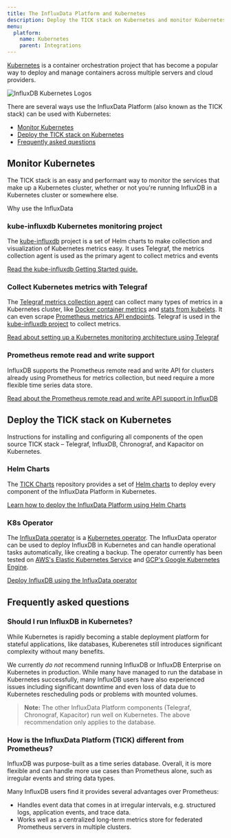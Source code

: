 ```yaml
---
title: The InfluxData Platform and Kubernetes
description: Deploy the TICK stack on Kubernetes and monitor Kubernetes.
menu:
  platform:
    name: Kubernetes
    parent: Integrations
---
```


[Kubernetes](https://kubernetes.io/) is a container orchestration project that
has become a popular way to deploy and manage containers across multiple servers and cloud providers.

![InfluxDB Kubernetes Logos](/img/platform/flux-kube.png)

There are several ways use the InfluxData Platform (also known as the TICK
stack) can be used with Kubernetes:

- [Monitor Kubernetes](#monitor-kubernetes-https-www-influxdata-com-blog-monitoring-kubernetes-architecture)
- [Deploy the TICK stack on Kubernetes](#deploy-the-tick-stack-on-kubernetes-https-github-com-influxdata-tick-charts)
- [Frequently asked questions](#frequently-asked-questions)

## Monitor Kubernetes
The TICK stack is an easy and performant way to monitor the services that make up a Kubernetes cluster, whether or not you're running InfluxDB in a Kubernetes cluster or somewhere else.

Why use the InfluxData 

### kube-influxdb Kubernetes monitoring project

The [kube-influxdb](https://github.com/influxdata/kube-influxdb) project is a set of Helm charts to make collection and visualization of Kubernetes metrics easy. It uses Telegraf, the metrics collection agent is used as the primary agent to collect metrics and events 

[Read the kube-influxdb Getting Started guide.](https://github.com/influxdata/kube-influxdb/blob/master/docs/v1.0/getting_started.md)

### Collect Kubernetes metrics with Telegraf

The [Telegraf metrics collection agent](https://docs.influxdata.com/telegraf/v1.9/introduction/getting-started/) can collect many types of metrics in a Kubernetes cluster, like [Docker container metrics](https://github.com/influxdata/telegraf/blob/release-1.9/plugins/inputs/docker/README.md) and [stats from kubelets](https://github.com/influxdata/telegraf/tree/release-1.9/plugins/inputs/kubernetes). It can even scrape [Prometheus metrics API endpoints](https://github.com/influxdata/telegraf/tree/release-1.9/plugins/inputs/prometheus). Telegraf is used in the [kube-influxdb project](#kube-influxdb-kubernetes-monitoring-project) to collect metrics.

[Read about setting up a Kubernetes monitoring architecture using Telegraf](https://www.influxdata.com/blog/monitoring-kubernetes-architecture/)

### Prometheus remote read and write support

InfluxDB supports the Prometheus remote read and write API for clusters already using Prometheus for metrics collection, but need require a more flexible time series data store.

[Read about the Prometheus remote read and write API support in InfluxDB](https://docs.influxdata.com/influxdb/v1.7/supported_protocols/prometheus/)

## Deploy the TICK stack on Kubernetes
Instructions for installing and configuring all components of the open source TICK stack – Telegraf, InfluxDB, Chronograf, and Kapacitor on Kubernetes.

### Helm Charts

The [TICK Charts](https://github.com/influxdata/tick-charts) repository provides a set of [Helm charts](https://docs.helm.sh/) to deploy every component of the InfluxData Platform in Kubernetes.

[Learn how to deploy the InfluxData Platform using Helm Charts](https://github.com/influxdata/tick-charts/blob/master/README.md)

### K8s Operator

The [InfluxData operator](https://github.com/influxdata/influxdata-operator) is a [Kubernetes operator](https://coreos.com/operators/). The InfluxData operator can be used to deploy InfluxDB in Kubernetes and can handle operational tasks automatically, like creating a backup. The operator currently has been tested on [AWS's Elastic Kubernetes Service](https://aws.amazon.com/eks/) and [GCP's Google Kubernetes Engine](https://cloud.google.com/kubernetes-engine/).

[Deploy InfluxDB using the InfluxData operator](https://github.com/influxdata/influxdata-operator)

## Frequently asked questions

### Should I run InfluxDB in Kubernetes?

While Kubernetes is rapidly becoming a stable deployment platform for stateful
applications, like databases, Kuberenetes still introduces significant
complexity without many benefits.

We currently _do not_ recommend running InfluxDB or InfluxDB Enterprise on
Kubernetes in production. While many have managed to run the database in
Kubernetes successfully, many InfluxDB users have also experienced issues
including significant downtime and even loss of data due to Kubernetes
rescheduling pods or problems with mounted volumes.

> **Note:** The other InfluxData Platform components (Telegraf, Chronograf, Kapacitor) run well on Kubernetes. The above recommendation only applies to the database.

### How is the InfluxData Platform (TICK) different from Prometheus?

InfluxDB was purpose-built as a time series database. Overall, it is more flexible and can handle more use cases than Prometheus alone, such as irregular events and string data types.

Many InfluxDB users find it provides several advantages over Prometheus:
- Handles event data that comes in at irregular intervals, e.g. structured logs, application events, and trace data.
- Works well as a centralized long-term metrics store for federated Prometheus servers in multiple clusters.
